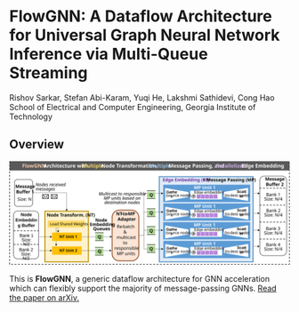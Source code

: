 # FlowGNN: A Dataflow Architecture for Universal Graph Neural Network Inference via Multi-Queue Streaming

Rishov Sarkar, Stefan Abi-Karam, Yuqi He, Lakshmi Sathidevi, Cong Hao  
School of Electrical and Computer Engineering, Georgia Institute of Technology

## Overview

![FlowGNN overall architecture](images/arch-overall.svg)

This is **FlowGNN**, a generic dataflow architecture for GNN acceleration which can flexibly support the majority of message-passing GNNs. [Read the paper on arXiv.](https://arxiv.org/abs/2204.13103)

